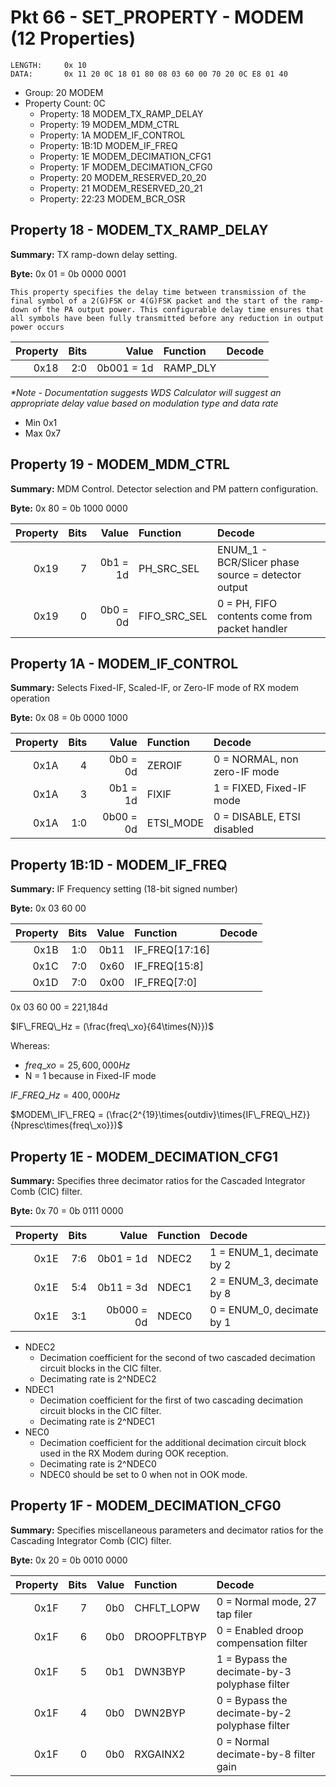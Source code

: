 # Pkt 66 - SET_PROPERTY - MODEM (12 Properties)

```
LENGTH:     0x 10
DATA:       0x 11 20 0C 18 01 80 08 03 60 00 70 20 0C E8 01 40
```
- Group:            20  MODEM
- Property Count:   0C
  - Property:       18      MODEM_TX_RAMP_DELAY
  - Property:       19      MODEM_MDM_CTRL
  - Property:       1A      MODEM_IF_CONTROL
  - Property:       1B:1D   MODEM_IF_FREQ
  - Property:       1E      MODEM_DECIMATION_CFG1
  - Property:       1F      MODEM_DECIMATION_CFG0
  - Property:       20      MODEM_RESERVED_20_20
  - Property:       21      MODEM_RESERVED_20_21
  - Property:       22:23   MODEM_BCR_OSR

## Property 18 - MODEM_TX_RAMP_DELAY

**Summary:**    TX ramp-down delay setting.

**Byte:**       0x 01 = 0b 0000 0001

```
This property specifies the delay time between transmission of the final symbol of a 2(G)FSK or 4(G)FSK packet and the start of the ramp-down of the PA output power. This configurable delay time ensures that all symbols have been fully transmitted before any reduction in output power occurs
```


| Property | Bits | Value      | Function                | Decode   |
| -------: | ---: | ----:      | :-------                | :-----   |
| 0x18     | 2:0  | 0b001 = 1d | RAMP_DLY                |          |

*\*Note - Documentation suggests WDS Calculator will suggest an appropriate delay value based on modulation type and data rate*

- Min 0x1
- Max 0x7

## Property 19 - MODEM_MDM_CTRL

**Summary:**    MDM Control. Detector selection and PM pattern configuration.

**Byte:**       0x 80  = 0b 1000 0000

| Property | Bits | Value      | Function                | Decode   |
| -------: | ---: | ----:      | :-------                | :-----   |
| 0x19     | 7    | 0b1 = 1d   | PH_SRC_SEL              | ENUM_1 - BCR/Slicer phase source = detector output |
| 0x19     | 0    | 0b0 = 0d   | FIFO_SRC_SEL            | 0 = PH, FIFO contents come from packet handler |

## Property 1A - MODEM_IF_CONTROL

**Summary:**     Selects Fixed-IF, Scaled-IF, or Zero-IF mode of RX modem operation

**Byte:**        0x 08 = 0b 0000 1000

| Property | Bits | Value      | Function                | Decode   |
| -------: | ---: | ----:      | :-------                | :-----   |
| 0x1A     | 4    | 0b0 = 0d   | ZEROIF                  | 0 = NORMAL, non zero-IF mode |
| 0x1A     | 3    | 0b1 = 1d   | FIXIF                   | 1 = FIXED, Fixed-IF mode |
| 0x1A     | 1:0  | 0b00 = 0d  | ETSI_MODE               | 0 = DISABLE, ETSI disabled |

## Property 1B:1D - MODEM_IF_FREQ

**Summary:**    IF Frequency setting (18-bit signed number)

**Byte:**       0x 03 60 00

| Property | Bits | Value      | Function                | Decode   |
| -------: | ---: | ----:      | :-------                | :-----   |
| 0x1B     | 1:0  | 0b11       | IF_FREQ[17:16]          |          | 
| 0x1C     | 7:0  | 0x60       | IF_FREQ[15:8]           |          |
| 0x1D     | 7:0  | 0x00       | IF_FREQ[7:0]            |          |

0x 03 60 00 = 221,184d

$IF\_FREQ\_Hz = (\frac{freq\_xo}{64\times{N}})$

Whereas:
- $freq\_xo = 25,600,000 Hz$
- N = 1 because in Fixed-IF mode

$IF\_FREQ\_Hz = 400,000 Hz$

$MODEM\_IF\_FREQ = (\frac{2^{19}\times{outdiv}\times{IF\_FREQ\_HZ}}{Npresc\times{freq\_xo}})$

## Property 1E - MODEM_DECIMATION_CFG1

**Summary:**    Specifies three decimator ratios for the Cascaded Integrator Comb (CIC) filter.

**Byte:**       0x 70 = 0b 0111 0000

| Property | Bits | Value      | Function                | Decode   |
| -------: | ---: | ----:      | :-------                | :-----   |
| 0x1E     | 7:6  | 0b01 = 1d  | NDEC2                   | 1 = ENUM_1, decimate by 2 |
| 0x1E     | 5:4  | 0b11 = 3d  | NDEC1                   | 2 = ENUM_3, decimate by 8 |
| 0x1E     | 3:1  | 0b000 = 0d | NDEC0                   | 0 = ENUM_0, decimate by 1 |

- NDEC2
   - Decimation coefficient for the second of two cascaded decimation circuit blocks in the CIC filter.
   - Decimating rate is 2^NDEC2
- NDEC1
   -  Decimation coefficient for the first of two cascading decimation circuit blocks in the CIC filter.
    - Decimating rate is 2^NDEC1
- NEC0
    - Decimation coefficient for the additional decimation circuit block used in the RX Modem during OOK reception.
    - Decimating rate is 2^NDEC0
    - NDEC0 should be set to 0 when not in OOK mode. 

## Property 1F - MODEM_DECIMATION_CFG0

**Summary:**    Specifies miscellaneous parameters and decimator ratios for the Cascading Integrator Comb (CIC) filter.

**Byte:**       0x 20 = 0b 0010 0000

| Property | Bits | Value      | Function                | Decode   |
| -------: | ---: | ----:      | :-------                | :-----   |
| 0x1F     | 7    | 0b0        | CHFLT_LOPW              | 0 = Normal mode, 27 tap filer |
| 0x1F     | 6    | 0b0        | DROOPFLTBYP             | 0 = Enabled droop compensation filter |
| 0x1F     | 5    | 0b1        | DWN3BYP                 | 1 = Bypass the decimate-by-3 polyphase filter |
| 0x1F     | 4    | 0b0        | DWN2BYP                 | 0 = Bypass the decimate-by-2 polyphase filter |
| 0x1F     | 0    | 0b0        | RXGAINX2                | 0 = Normal decimate-by-8 filter gain |